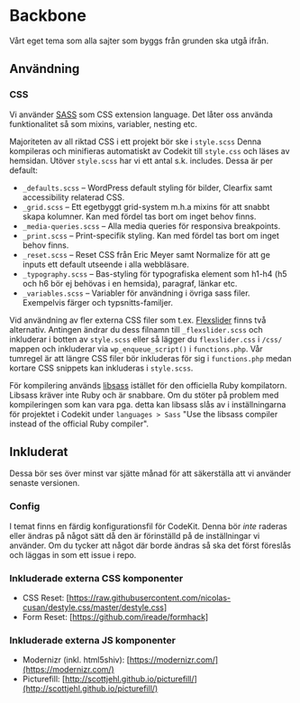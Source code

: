 # Backbone
Vårt eget tema som alla sajter som byggs från grunden ska utgå ifrån.

Användning
---------------------

### CSS
Vi använder [SASS](http://sass-lang.com/) som CSS extension language.
Det låter oss använda funktionalitet så som mixins, variabler, nesting etc.

Majoriteten av all riktad CSS i ett projekt bör ske i `style.scss`
Denna kompileras och minifieras automatiskt av Codekit till `style.css` och läses av hemsidan.
Utöver `style.scss` har vi ett antal s.k. includes. Dessa är per default:
* `_defaults.scss` – WordPress default styling för bilder, Clearfix samt accessibility relaterad CSS.
* `_grid.scss` – Ett egetbyggt grid-system m.h.a mixins för att snabbt skapa kolumner. Kan med fördel tas bort om inget behov finns.
* `_media-queries.scss` – Alla media queries för responsiva breakpoints.
* `_print.scss` – Print-specifik styling. Kan med fördel tas bort om inget behov finns.
* `_reset.scss` – Reset CSS från Eric Meyer samt Normalize för att ge inputs ett default utseende i alla webbläsare.
* `_typography.scss` – Bas-styling för typografiska element som h1-h4 (h5 och h6 bör ej behövas i en hemsida), paragraf, länkar etc.
* `_variables.scss` – Variabler för användning i övriga sass filer. Exempelvis färger och typsnitts-familjer.

Vid användning av fler externa CSS filer som t.ex. [Flexslider](http://www.woothemes.com/flexslider/) finns två alternativ. Antingen ändrar du dess filnamn till `_flexslider.scss` och inkluderar i botten av `style.scss` eller så lägger du `flexslider.css` i `/css/` mappen och inkluderar via `wp_enqueue_script()` i `functions.php`.
Vår tumregel är att längre CSS filer bör inkluderas för sig i `functions.php` medan kortare CSS snippets kan inkluderas i `style.scss`.

För kompilering används [libsass](http://sass-lang.com/libsass) istället för den officiella Ruby kompilatorn. Libsass kräver inte Ruby och är snabbare. Om du stöter på problem med kompileringen som kan vara pga. detta kan libsass slås av i inställningarna för projektet i Codekit under `languages > Sass` "Use the libsass compiler instead of the official Ruby compiler".

Inkluderat
---------------------
Dessa bör ses över minst var sjätte månad för att säkerställa att vi använder senaste versionen.

### Config
I temat finns en färdig konfigurationsfil för CodeKit. Denna bör *inte* raderas eller ändras på något sätt då den är förinställd på de inställningar vi använder.
Om du tycker att något där borde ändras så ska det först föreslås och läggas in som ett issue i repo.

### Inkluderade externa CSS komponenter
* CSS Reset: [https://raw.githubusercontent.com/nicolas-cusan/destyle.css/master/destyle.css]
* Form Reset: [https://github.com/ireade/formhack]

### Inkluderade externa JS komponenter
* Modernizr (inkl. html5shiv): [https://modernizr.com/](https://modernizr.com/)
* Picturefill: [http://scottjehl.github.io/picturefill/](http://scottjehl.github.io/picturefill/)
